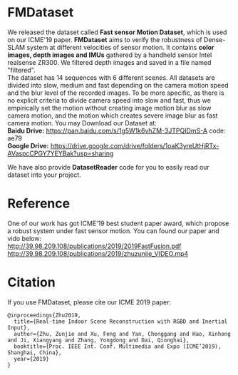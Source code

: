 # FMDataset
We released the dataset called **Fast sensor Motion Dataset**, which is used on our ICME'19 paper. **FMDataset** aims to verify the robustness of Dense-SLAM system at different velocities of sensor motion. 
It contains **color images, depth images and IMUs** gathered by a handheld sensor Intel realsense ZR300. We filtered depth images and saved in a file named "filtered".  
The dataset has 14 sequences with 6 different scenes. All datasets are divided into slow, medium and fast depending on the camera motion speed and the blur level of the recorded images. To be more specific, as there is no explicit criteria to divide camera speed into slow and fast, thus we empirically set the motion without creating image motion blur as slow camera motion, and the motion which creates severe image blur as fast camera motion.
You may Download our Dataset at:  
**Baidu Drive:** https://pan.baidu.com/s/1g5W1k6vhZM-3JTPQIDmS-A  code: ae79  
**Google Drive:** https://drive.google.com/drive/folders/1oaK3yreUtHjRTx-AVaspcCPGY7YEYBak?usp=sharing

We have also provide **DatasetReader** code for you to easily read our dataset into your project.

# Reference
One of our work has got ICME'19 best student paper award, which propose a robust system under fast sensor motion. You can found our paper and vido below:  
http://39.98.209.108/publications/2019/2019FastFusion.pdf
http://39.98.209.108/publications/2019/zhuzunjie_VIDEO.mp4

# Citation
If you use FMDataset, please cite our ICME 2019 paper:
```
@inproceedings{Zhu2019,
  title={Real-time Indoor Scene Reconstruction with RGBD and Inertial Input},
  author={Zhu, Zunjie and Xu, Feng and Yan, Chenggang and Hao, Xinhong and Ji, Xiangyang and Zhang, Yongdong and Dai, Qionghai},
  booktitle={Proc. IEEE Int. Conf. Multimedia and Expo (ICME’2019), Shanghai, China},
  year={2019}
}
```
